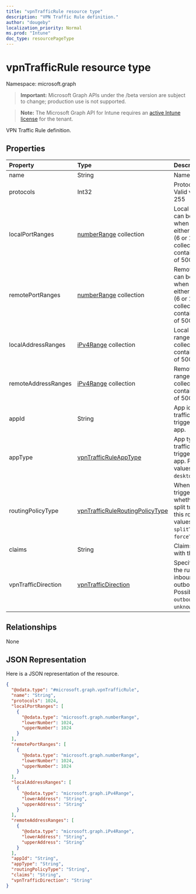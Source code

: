 ```yaml
---
title: "vpnTrafficRule resource type"
description: "VPN Traffic Rule definition."
author: "dougeby"
localization_priority: Normal
ms.prod: "Intune"
doc_type: resourcePageType
---
```


# vpnTrafficRule resource type

Namespace: microsoft.graph

> **Important:** Microsoft Graph APIs under the /beta version are subject to change; production use is not supported.

> **Note:** The Microsoft Graph API for Intune requires an [active Intune license](https://go.microsoft.com/fwlink/?linkid=839381) for the tenant.

VPN Traffic Rule definition.

## Properties
|Property|Type|Description|
|:---|:---|:---|
|name|String|Name.|
|protocols|Int32|Protocols (0-255). Valid values 0 to 255|
|localPortRanges|[numberRange](../resources/intune-deviceconfig-numberrange.md) collection|Local port range can be set only when protocol is either TCP or UDP (6 or 17). This collection can contain a maximum of 500 elements.|
|remotePortRanges|[numberRange](../resources/intune-deviceconfig-numberrange.md) collection|Remote port range can be set only when protocol is either TCP or UDP (6 or 17). This collection can contain a maximum of 500 elements.|
|localAddressRanges|[iPv4Range](../resources/intune-shared-ipv4range.md) collection|Local address range. This collection can contain a maximum of 500 elements.|
|remoteAddressRanges|[iPv4Range](../resources/intune-shared-ipv4range.md) collection|Remote address range. This collection can contain a maximum of 500 elements.|
|appId|String|App identifier, if this traffic rule is triggered by an app.|
|appType|[vpnTrafficRuleAppType](../resources/intune-deviceconfig-vpntrafficruleapptype.md)|App type, if this traffic rule is triggered by an app. Possible values are: `none`, `desktop`, `universal`.|
|routingPolicyType|[vpnTrafficRuleRoutingPolicyType](../resources/intune-deviceconfig-vpntrafficruleroutingpolicytype.md)|When app triggered, indicates whether to enable split tunneling along this route. Possible values are: `none`, `splitTunnel`, `forceTunnel`.|
|claims|String|Claims associated with this traffic rule.|
|vpnTrafficDirection|[vpnTrafficDirection](../resources/intune-deviceconfig-vpntrafficdirection.md)|Specify whether the rule applies to inbound traffic or outbound traffic. Possible values are: `outbound`, `inbound`, `unknownFutureValue`.|

## Relationships
None

## JSON Representation
Here is a JSON representation of the resource.
<!-- {
  "blockType": "resource",
  "@odata.type": "microsoft.graph.vpnTrafficRule"
}
-->
``` json
{
  "@odata.type": "#microsoft.graph.vpnTrafficRule",
  "name": "String",
  "protocols": 1024,
  "localPortRanges": [
    {
      "@odata.type": "microsoft.graph.numberRange",
      "lowerNumber": 1024,
      "upperNumber": 1024
    }
  ],
  "remotePortRanges": [
    {
      "@odata.type": "microsoft.graph.numberRange",
      "lowerNumber": 1024,
      "upperNumber": 1024
    }
  ],
  "localAddressRanges": [
    {
      "@odata.type": "microsoft.graph.iPv4Range",
      "lowerAddress": "String",
      "upperAddress": "String"
    }
  ],
  "remoteAddressRanges": [
    {
      "@odata.type": "microsoft.graph.iPv4Range",
      "lowerAddress": "String",
      "upperAddress": "String"
    }
  ],
  "appId": "String",
  "appType": "String",
  "routingPolicyType": "String",
  "claims": "String",
  "vpnTrafficDirection": "String"
}
```




